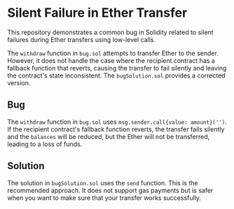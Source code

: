 # Silent Failure in Ether Transfer

This repository demonstrates a common bug in Solidity related to silent failures during Ether transfers using low-level calls.

The `withdraw` function in `bug.sol` attempts to transfer Ether to the sender. However, it does not handle the case where the recipient contract has a fallback function that reverts, causing the transfer to fail silently and leaving the contract's state inconsistent. The `bugSolution.sol` provides a corrected version.

## Bug

The `withdraw` function in `bug.sol` uses `msg.sender.call{value: amount}('')`. If the recipient contract's fallback function reverts, the transfer fails silently and the `balances` will be reduced, but the Ether will not be transferred, leading to a loss of funds.

## Solution

The solution in `bugSolution.sol` uses the `send` function. This is the recommended approach. It does not support gas payments but is safer when you want to make sure that your transfer works successfully.